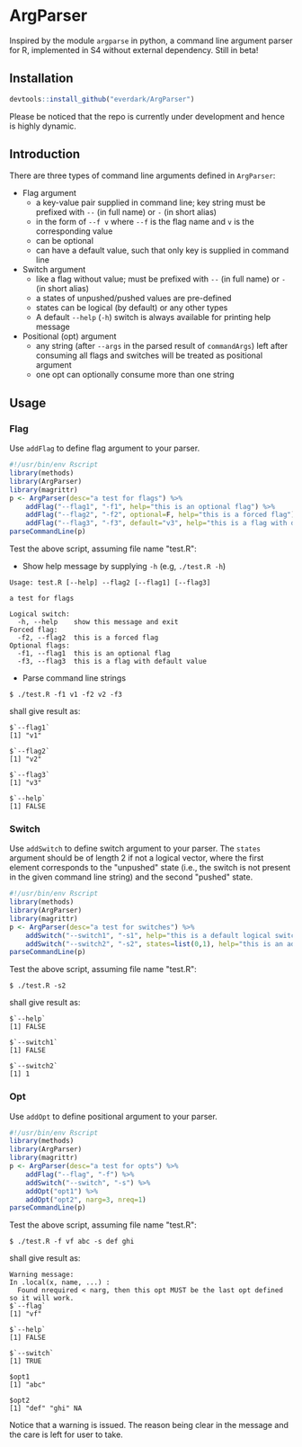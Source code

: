# ArgParser
Inspired by the module `argparse` in python, a command line argument parser for R, implemented in S4 without external dependency. Still in beta!

## Installation
```R
devtools::install_github("everdark/ArgParser")
```
Please be noticed that the repo is currently under development and hence is highly dynamic.

## Introduction
There are three types of command line arguments defined in `ArgParser`:
+ Flag argument
    + a key-value pair supplied in command line; key string must be prefixed with `--` (in full name) or `-` (in short alias)
    + in the form of `--f v` where `--f` is the flag name and `v` is the corresponding value
    + can be optional
    + can have a default value, such that only key is supplied in command line
+ Switch argument
    + like a flag without value; must be prefixed with `--` (in full name) or `-` (in short alias)
    + a states of unpushed/pushed values are pre-defined
    + states can be logical (by default) or any other types
    + A default `--help` (`-h`) switch is always available for printing help message
+ Positional (opt) argument
    + any string (after `--args` in the parsed result of `commandArgs`) left after consuming all flags and switches will be treated as positional argument
    + one opt can optionally consume more than one string

## Usage
### Flag
Use `addFlag` to define flag argument to your parser.

```R
#!/usr/bin/env Rscript
library(methods)
library(ArgParser)
library(magrittr)
p <- ArgParser(desc="a test for flags") %>% 
    addFlag("--flag1", "-f1", help="this is an optional flag") %>%
    addFlag("--flag2", "-f2", optional=F, help="this is a forced flag") %>%
    addFlag("--flag3", "-f3", default="v3", help="this is a flag with default value")
parseCommandLine(p)
```
Test the above script, assuming file name "test.R":
+ Show help message by supplying `-h` (e.g, `./test.R -h`)
```
Usage: test.R [--help] --flag2 [--flag1] [--flag3]

a test for flags

Logical switch:
  -h, --help    show this message and exit
Forced flag:
  -f2, --flag2  this is a forced flag
Optional flags:
  -f1, --flag1  this is an optional flag
  -f3, --flag3  this is a flag with default value
```
+ Parse command line strings
```
$ ./test.R -f1 v1 -f2 v2 -f3
```
shall give result as:
```
$`--flag1`
[1] "v1"

$`--flag2`
[1] "v2"

$`--flag3`
[1] "v3"

$`--help`
[1] FALSE
```

### Switch
Use `addSwitch` to define switch argument to your parser. The `states` argument should be of length 2 if not a logical vector, where the first element corresponds to the "unpushed" state (i.e., the switch is not present in the given command line string) and the second "pushed" state.

```R
#!/usr/bin/env Rscript
library(methods)
library(ArgParser)
library(magrittr)
p <- ArgParser(desc="a test for switches") %>% 
    addSwitch("--switch1", "-s1", help="this is a default logical switch") %>%
    addSwitch("--switch2", "-s2", states=list(0,1), help="this is an ad-hoc switch")
parseCommandLine(p)
```
Test the above script, assuming file name "test.R":
```
$ ./test.R -s2
```
shall give result as:
```
$`--help`
[1] FALSE

$`--switch1`
[1] FALSE

$`--switch2`
[1] 1
```

### Opt
Use `addOpt` to define positional argument to your parser.
```R
#!/usr/bin/env Rscript
library(methods)
library(ArgParser)
library(magrittr)
p <- ArgParser(desc="a test for opts") %>% 
    addFlag("--flag", "-f") %>%
    addSwitch("--switch", "-s") %>%
    addOpt("opt1") %>%
    addOpt("opt2", narg=3, nreq=1)
parseCommandLine(p)
```
Test the above script, assuming file name "test.R":
```
$ ./test.R -f vf abc -s def ghi
```
shall give result as:
```
Warning message:
In .local(x, name, ...) :
  Found nrequired < narg, then this opt MUST be the last opt defined so it will work.
$`--flag`
[1] "vf"

$`--help`
[1] FALSE

$`--switch`
[1] TRUE

$opt1
[1] "abc"

$opt2
[1] "def" "ghi" NA   
```
Notice that a warning is issued. The reason being clear in the message and the care is left for user to take.
